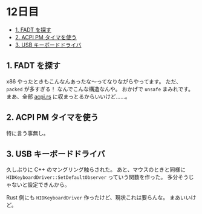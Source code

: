 # 12日目

<!-- mtoc-start -->

- [1. FADT を探す](#1-fadt-を探す)
- [2. ACPI PM タイマを使う](#2-acpi-pm-タイマを使う)
- [3. USB キーボードドライバ](#3-usb-キーボードドライバ)

<!-- mtoc-end -->

## 1. FADT を探す

x86 やったときもこんなんあったな～ってなりながらやってます。
ただ、`packed` が多すぎる！
なんでこんな構造なんや。
おかげで `unsafe` まみれです。
まあ、全部 [acpi.rs](../mikan-os/kernel/src/acpi.rs) に収まっとるからいいけど……。

## 2. ACPI PM タイマを使う

特に言う事無し。

## 3. USB キーボードドライバ

久しぶりに C++ のマングリング触らされた。
あと、マウスのときと同様に `HIDKeyboardDriver::SetDefaultObserver` っていう関数を作った。
多分そうじゃないと設定できんから。

Rust 側にも `HIDKeyboardDriver` 作ったけど、現状これは要らんな。
まあいいけど。
